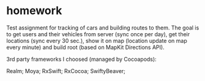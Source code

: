 # homework


Test assignment for tracking of cars and building routes to them. The goal is to get users and their vehicles from server (sync once per day), get their locations (sync every 30 sec.), show it on map (location update on map every minute) and build root (based on MapKit Directions API).

3rd party frameworks I choosed (managed by Cocoapods):

Realm;
Moya;
RxSwift;
RxCocoa;
SwiftyBeaver;
